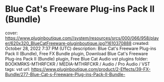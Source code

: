 # Blue Cat's Freeware Plug-ins Pack II (Bundle)

cover: https://www.pluginboutique.com//system/resources/srcs/000/066/958/player/620x320_BlueCatFreeware-pluginboutique.jpg?1610370888
created: October 28, 2022 7:37 PM (UTC)
description: Blue Cat's Freeware Plug-ins Pack II (Bundle), Free FX Bundle plugin, Download Blue Cat's Freeware Plug-ins Pack II (Bundle) plugin, Free Blue Cat Audio vst plugins
folder: BOOKMRKS-MTHRFCKR / MEDIA-MTHRFCKR / Audio / Pro Audio / VST
tags: vst
url: https://www.pluginboutique.com/product/2-Effects/39-FX-Bundle/277-Blue-Cat-s-Freeware-Plug-ins-Pack-II-Bundle-